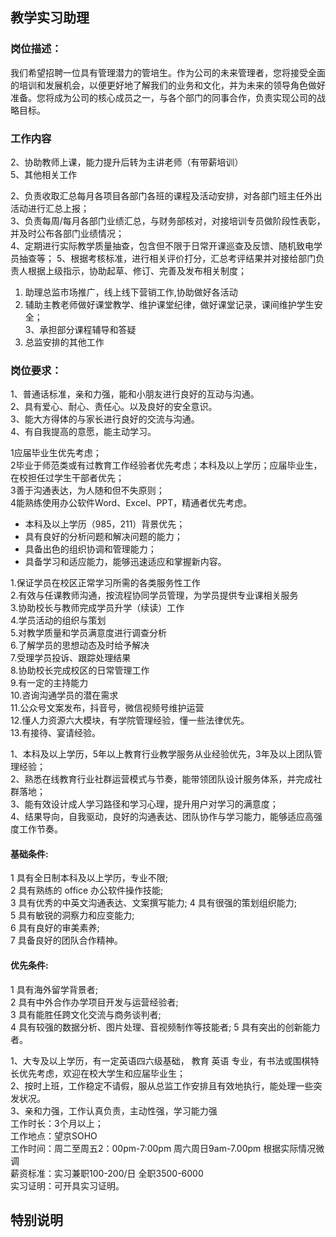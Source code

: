 ## 教学实习助理


### 岗位描述：

我们希望招聘一位具有管理潜力的管培生。作为公司的未来管理者，您将接受全面的培训和发展机会，以便更好地了解我们的业务和文化，并为未来的领导角色做好准备。您将成为公司的核心成员之一，与各个部门的同事合作，负责实现公司的战略目标。

### 工作内容

2、协助教师上课，能力提升后转为主讲老师（有带薪培训）  
5、其他相关工作

2、负责收取汇总每月各项目各部门各班的课程及活动安排，对各部门班主任外出活动进行汇总上报；  
3、负责每周/每月各部门业绩汇总，与财务部核对，对接培训专员做阶段性表彰，并及时公布各部门业绩情况；  
4、定期进行实际教学质量抽查，包含但不限于日常开课巡查及反馈、随机致电学员抽查等；
5、根据考核标准，进行相关评价打分，汇总考评结果并对接给部门负责人根据上级指示，协助起草、修订、完善及发布相关制度；  




1. 助理总监市场推广，线上线下营销工作,协助做好各活动  
2. 辅助主教老师做好课堂教学、维护课堂纪律，做好课堂记录，课间维护学生安全；  
3、承担部分课程辅导和答疑  
4. 总监安排的其他工作

### 岗位要求：

 
1、普通话标准，亲和力强，能和小朋友进行良好的互动与沟通。  
2、具有爱心、耐心、责任心。以及良好的安全意识。  
3、能大方得体的与家长进行良好的交流与沟通。  
4、有自我提高的意愿，能主动学习。

1应届毕业生优先考虑；  
2毕业于师范类或有过教育工作经验者优先考虑；本科及以上学历；应届毕业生，在校担任过学生干部者优先；  
3善于沟通表达，为人随和但不失原则；  
4能熟练使用办公软件Word、Excel、PPT，精通者优先考虑。


- 本科及以上学历（985，211）背景优先；  
- 具有良好的分析问题和解决问题的能力；  
- 具备出色的组织协调和管理能力；  
- 具备学习和适应能力，能够迅速适应和掌握新内容。

1.保证学员在校区正常学习所需的各类服务性工作  
2.有效与任课教师沟通，按流程协同学员管理，为学员提供专业课相关服务  
3.协助校长与教师完成学员升学（续读）工作  
4.学员活动的组织与策划  
5.对教学质量和学员满意度进行调查分析  
6.了解学员的思想动态及时给予解决  
7.受理学员投诉、跟踪处理结果  
8.协助校长完成校区的日常管理工作  
9.有一定的主持能力  
10.咨询沟通学员的潜在需求  
11.公众号文案发布，抖音号，微信视频号维护运营  
12.懂人力资源六大模块，有学院管理经验，懂一些法律优先。  
13.有接待、宴请经验。


1、本科及以上学历，5年以上教育行业教学服务从业经验优先，3年及以上团队管理经验；  
2、熟悉在线教育行业社群运营模式与节奏，能带领团队设计服务体系，并完成社群落地；  
3、能有效设计成人学习路径和学习心理，提升用户对学习的满意度；  
4、结果导向，自我驱动，良好的沟通表达、团队协作与学习能力，能够适应高强度工作节奏。


#### 基础条件:  
1 具有全日制本科及以上学历，专业不限;  
2 具有熟练的 office 办公软件操作技能;  
3 具有优秀的中英文沟通表达、文案撰写能力; 4 具有很强的策划组织能力;  
5 具有敏锐的洞察力和应变能力;  
6 具有良好的审美素养;  
7 具备良好的团队合作精神。  
#### 优先条件:  
1 具有海外留学背景者;  
2 具有中外合作办学项目开发与运营经验者;  
3 具有能胜任跨文化交流与商务谈判者;  
4 具有较强的数据分析、图片处理、音视频制作等技能者; 5 具有突出的创新能力者。



1、大专及以上学历，有一定英语四六级基础， 教育 英语 专业，有书法或围棋特长优先考虑，欢迎在校大学生和应届毕业生；  
2、按时上班，工作稳定不请假，服从总监工作安排且有效地执行，能处理一些突发状况。  
3、亲和力强，工作认真负责，主动性强，学习能力强  
工作时长：3个月以上；  
工作地点：望京SOHO  
工作时间：周二至周五2：00pm-7:00pm 周六周日9am-7.00pm 根据实际情况微调  
薪资标准：实习兼职100-200/日 全职3500-6000  
实习证明：可开具实习证明。


## 特别说明
